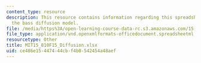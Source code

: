 ```yaml
---
content_type: resource
description: This resource contains information regarding this spreadsheet simulates
  the bass diffusion model.
file: /media/https%3A/open-learning-course-data-rc.s3.amazonaws.com/15-810-marketing-management-analytics-frameworks-and-applications-fall-2015/ce486e15447444cbf4b0542454a48aef_MIT15_810F15_Diffusion.xlsx
file_type: application/vnd.openxmlformats-officedocument.spreadsheetml.sheet
resourcetype: Other
title: MIT15_810F15_Diffusion.xlsx
uid: ce486e15-4474-44cb-f4b0-542454a48aef
---
```

